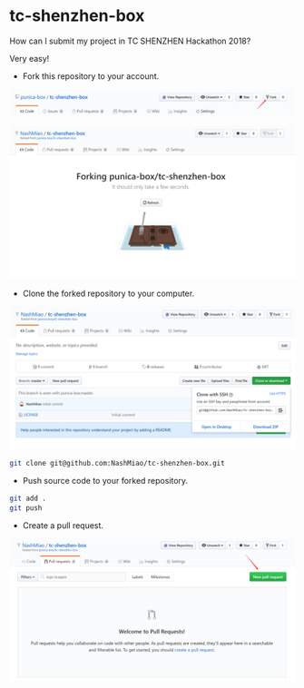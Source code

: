 # tc-shenzhen-box

How can I submit my project in TC SHENZHEN Hackathon 2018?

Very easy!

- Fork this repository to your account.

![fork1](img/fork1.png)

![fork2](img/fork2.png)

- Clone the forked repository to your computer.

![clone](img/clone.png)

```bash
git clone git@github.com:NashMiao/tc-shenzhen-box.git
```

- Push source code to your forked repository.

```bash
git add .
git push
```

- Create a pull request.

![pullrequest](img/pullrequest.png)